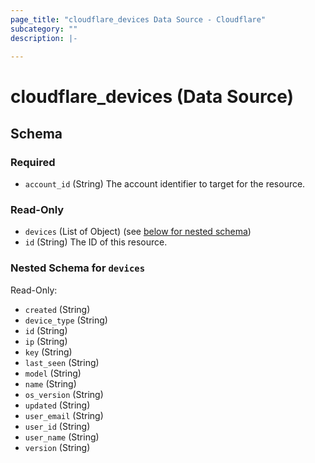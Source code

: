 ```yaml
---
page_title: "cloudflare_devices Data Source - Cloudflare"
subcategory: ""
description: |-
  
---
```


# cloudflare_devices (Data Source)




<!-- schema generated by tfplugindocs -->
## Schema

### Required

- `account_id` (String) The account identifier to target for the resource.

### Read-Only

- `devices` (List of Object) (see [below for nested schema](#nestedatt--devices))
- `id` (String) The ID of this resource.

<a id="nestedatt--devices"></a>
### Nested Schema for `devices`

Read-Only:

- `created` (String)
- `device_type` (String)
- `id` (String)
- `ip` (String)
- `key` (String)
- `last_seen` (String)
- `model` (String)
- `name` (String)
- `os_version` (String)
- `updated` (String)
- `user_email` (String)
- `user_id` (String)
- `user_name` (String)
- `version` (String)


